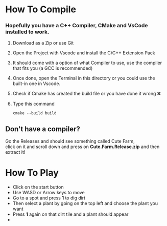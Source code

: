#  How To Compile

###  Hopefully you have a **C++ Compiler**, **CMake** and **VsCode** installed to work.

1.  Download as a Zip or use Git
2.  Open the Project with Vscode and install the C/C++ Extension Pack
3.  It should come with a option of what Compiler to use, use the compiler that fits you (a GCC is recommended)
4.  Once done, open the Terminal in this directory or you could use the built-in one in Vscode.
5.  Check if Cmake has created the build file or you have done it wrong ❌
6.  Type this command

        cmake --build build

##  Don't have a compiler? 

Go the Releases and should see something called Cute Farm, <br>
click on it and scroll down and press on **Cute.Farm.Release.zip** and then extract it!

#   How To Play

- Click on the start button
- Use WASD or Arrow keys to move
- Go to a spot and press **1** to dig dirt
- Then select a plant by going on the top left and choose the plant you want
- Press **1** again on that dirt tile and a plant should appear
- 